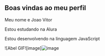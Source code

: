## Boas vindas ao meu perfil

Meu nome e Joao Vitor

Estou estudando na Alura


Estou desenvolvendo na linguagem JavaScript

![Abel GIF![image]![image](https://github.com/user-attachments/assets/d9cc39a2-38d8-4319-99c8-ab4e13ceb33a)




